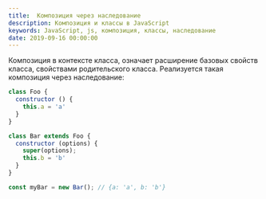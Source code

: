 ```yaml
---
title:  Композиция через наследование
description: Композиция и классы в JavaScript
keywords: JavaScript, js, композиция, классы, наследование
date: 2019-09-16 00:00:00
---
```


Композиция в контексте класса, означает расширение базовых свойств класса, свойствами родительского класса. Реализуется такая композиция через наследование:

```js
class Foo {
  constructor () {
    this.a = 'a'
  }
}

class Bar extends Foo {
  constructor (options) {
    super(options);
    this.b = 'b'
  }
}

const myBar = new Bar(); // {a: 'a', b: 'b'}
```
